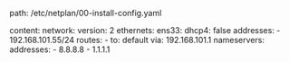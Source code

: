 path: /etc/netplan/00-install-config.yaml

content:
network:
  version: 2
  ethernets:
    ens33:
      dhcp4: false
      addresses:
        - 192.168.101.55/24
      routes:
        - to: default
          via: 192.168.101.1
      nameservers:
        addresses:
          - 8.8.8.8
          - 1.1.1.1
